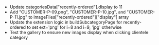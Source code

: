 - Update categoriesData["recently-ordered"].display to 11
- Add "CUSTOMER-P-09.png", "CUSTOMER-P-10.jpg", and "CUSTOMER-P-11.jpg" to imageFiles["recently-ordered"]["display"] array
- Update the extension logic in buildSubcategoryPage for recently-ordered to set ext='png' for i=8 and i=9, 'jpg' otherwise
- Test the gallery to ensure new images display when clicking clientele category
